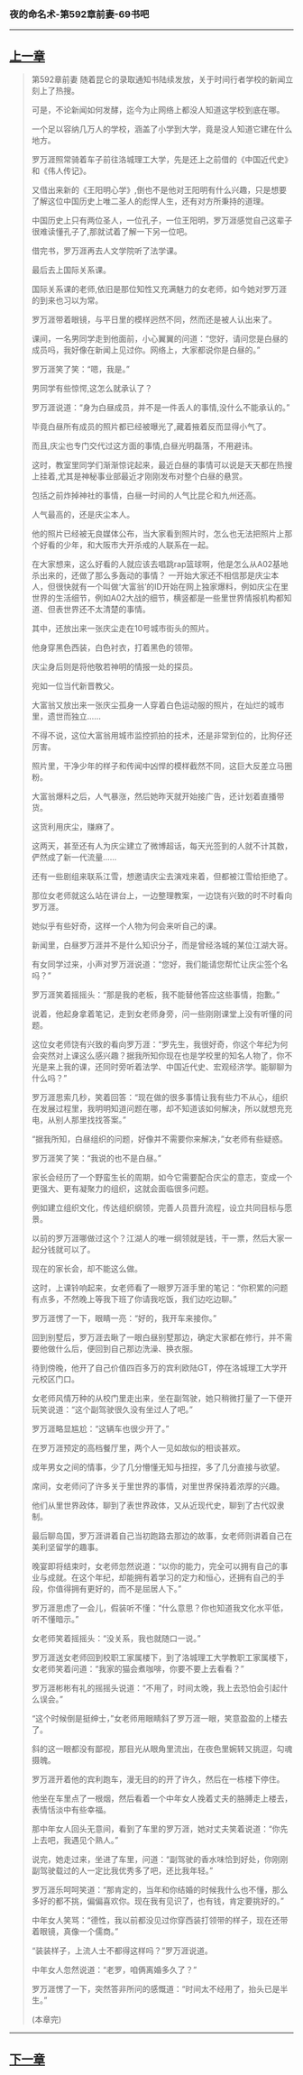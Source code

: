 ### 夜的命名术-第592章前妻-69书吧

--------
[上一章](./e665744a23d2b24357eedca2457e9bf0.md)
--------


>
>
>
>第592章前妻
>随着昆仑的录取通知书陆续发放，关于时间行者学校的新闻立刻上了热搜。
>
>可是，不论新闻如何发酵，迄今为止网络上都没人知道这学校到底在哪。
>
>一个足以容纳几万人的学校，涵盖了小学到大学，竟是没人知道它建在什么地方。
>
>罗万涯照常骑着车子前往洛城理工大学，先是还上之前借的《中国近代史》和《伟人传记》。
>
>又借出来新的《王阳明心学》,倒也不是他对王阳明有什么兴趣，只是想要了解这位中国历史上唯二圣人的彪悍人生，还有对方所秉持的道理。
>
>中国历史上只有两位圣人，一位孔子，一位王阳明，罗万涯感觉自己这辈子很难读懂孔子了,那就试着了解一下另一位吧。
>
>借完书，罗万涯再去人文学院听了法学课。
>
>最后去上国际关系课。
>
>国际关系课的老师,依旧是那位知性又充满魅力的女老师，如今她对罗万涯的到来也习以为常。
>
>罗万涯带着眼镜，与平日里的模样迥然不同，然而还是被人认出来了。
>
>课间，一名男同学走到他面前，小心翼翼的问道：“您好，请问您是白昼的成员吗，我好像在新闻上见过你。网络上，大家都说你是白昼的。”
>
>罗万涯笑了笑：“嗯，我是。”
>
>男同学有些惊愕,这怎么就承认了？
>
>罗万涯说道：“身为白昼成员，并不是一件丢人的事情,没什么不能承认的。”
>
>毕竟白昼所有成员的照片都已经被曝光了,藏着掖着反而显得小气了。
>
>而且,庆尘也专门交代过这方面的事情,白昼光明磊落，不用避讳。
>
>这时，教室里同学们渐渐惊诧起来，最近白昼的事情可以说是天天都在热搜上挂着,尤其是神秘事业部最近才刚刚发布对整个白昼的悬赏。
>
>包括之前炸掉神社的事情，白昼一时间的人气比昆仑和九州还高。
>
>人气最高的，还是庆尘本人。
>
>他的照片已经被无良媒体公布，当大家看到照片时，怎么也无法把照片上那个好看的少年，和大阪市大开杀戒的人联系在一起。
>
>在大家想来，这么好看的人就应该去唱跳rap篮球啊，他是怎么从A02基地杀出来的，还做了那么多轰动的事情？
>一开始大家还不相信那是庆尘本人，但很快就有一个叫做‘大富翁’的ID开始在网上独家爆料，例如庆尘在里世界的生活细节，例如A02大战的细节，横竖都是一些里世界情报机构都知道、但表世界还不太清楚的事情。
>
>其中，还放出来一张庆尘走在10号城市街头的照片。
>
>他身穿黑色西装，白色衬衣，打着黑色的领带。
>
>庆尘身后则是将他敬若神明的情报一处的探员。
>
>宛如一位当代新晋教父。
>
>大富翁又放出来一张庆尘孤身一人穿着白色运动服的照片，在灿烂的城市里，遗世而独立……
>
>不得不说，这位大富翁用城市监控抓拍的技术，还是非常到位的，比狗仔还厉害。
>
>照片里，干净少年的样子和传闻中凶悍的模样截然不同，这巨大反差立马圈粉。
>
>大富翁爆料之后，人气暴涨，然后她昨天就开始接广告，还计划着直播带货。
>
>这货利用庆尘，赚麻了。
>
>这两天，甚至还有人为庆尘建立了微博超话，每天光签到的人就不计其数，俨然成了新一代流量……
>
>还有一些剧组来联系江雪，想邀请庆尘去演戏来着，但都被江雪给拒绝了。
>
>那位女老师就这么站在讲台上，一边整理教案，一边饶有兴致的时不时看向罗万涯。
>
>她似乎有些好奇，这样一个人物为何会来听自己的课。
>
>新闻里，白昼罗万涯并不是什么知识分子，而是曾经洛城的某位江湖大哥。
>
>有女同学过来，小声对罗万涯说道：“您好，我们能请您帮忙让庆尘签个名吗？”
>
>罗万涯笑着摇摇头：“那是我的老板，我不能替他答应这些事情，抱歉。”
>
>说着，他起身拿着笔记，走到女老师身旁，问一些刚刚课堂上没有听懂的问题。
>
>这位女老师饶有兴致的看向罗万涯：“罗先生，我很好奇，你这个年纪为何会突然对上课这么感兴趣？据我所知你现在也是学校里的知名人物了，你不光是来上我的课，还同时旁听着法学、中国近代史、宏观经济学。能聊聊为什么吗？”
>
>罗万涯思索几秒，笑着回答：“现在做的很多事情让我有些力不从心，组织在发展过程里，我明明知道问题在哪，却不知道该如何解决，所以就想充充电，从别人那里找找答案。”
>
>“据我所知，白昼组织的问题，好像并不需要你来解决，”女老师有些疑惑。
>
>罗万涯笑了笑：“我说的也不是白昼。”
>
>家长会经历了一个野蛮生长的周期，如今它需要配合庆尘的意志，变成一个更强大、更有凝聚力的组织，这就会面临很多问题。
>
>例如建立组织文化，传达组织纲领，完善人员晋升流程，设立共同目标与愿景。
>
>以前的罗万涯哪做过这个？江湖人的唯一纲领就是钱，干一票，然后大家一起分钱就可以了。
>
>现在的家长会，却不能这么做。
>
>这时，上课铃响起来，女老师看了一眼罗万涯手里的笔记：“你积累的问题有点多，不然晚上等我下班了你请我吃饭，我们边吃边聊。”
>
>罗万涯愣了一下，眼睛一亮：“好的，我开车来接你。”
>
>回到别墅后，罗万涯去瞅了一眼白昼别墅那边，确定大家都在修行，并不需要他做什么后，便回到自己那边洗澡、换衣服。
>
>待到傍晚，他开了自己价值四百多万的宾利欧陆GT，停在洛城理工大学开元校区门口。
>
>女老师风情万种的从校门里走出来，坐在副驾驶，她只稍微打量了一下便开玩笑说道：“这个副驾驶很久没有坐过人了吧。”
>
>罗万涯略显尴尬：“这辆车也很少开了。”
>
>在罗万涯预定的高档餐厅里，两个人一见如故似的相谈甚欢。
>
>成年男女之间的情事，少了几分懵懂无知与扭捏，多了几分直接与欲望。
>
>席间，女老师问了许多关于里世界的事情，对里世界保持着浓厚的兴趣。
>
>他们从里世界政体，聊到了表世界政体，又从近现代史，聊到了古代奴隶制。
>
>最后聊岛国，罗万涯讲着自己当初跑路去那边的故事，女老师则讲着自己在美利坚留学的趣事。
>
>晚宴即将结束时，女老师忽然说道：“以你的能力，完全可以拥有自己的事业与成就。在这个年纪，却能拥有着学习的定力和恒心，还拥有自己的手段，你值得拥有更好的，而不是屈居人下。”
>
>罗万涯思虑了一会儿，假装听不懂：“什么意思？你也知道我文化水平低，听不懂暗示。”
>
>女老师笑着摇摇头：“没关系，我也就随口一说。”
>
>罗万涯送女老师回到校职工家属楼下，到了洛城理工大学教职工家属楼下，女老师笑着问道：“我家的猫会煮咖啡，你要不要上去看看？”
>
>罗万涯彬彬有礼的摇摇头说道：“不用了，时间太晚，我上去恐怕会引起什么误会。”
>
>“这个时候倒是挺绅士，”女老师用眼睛斜了罗万涯一眼，笑意盈盈的上楼去了。
>
>斜的这一眼都没有鄙视，那目光从眼角里流出，在夜色里婉转又挑逗，勾魂摄魄。
>
>罗万涯开着他的宾利跑车，漫无目的的开了许久，然后在一栋楼下停住。
>
>他坐在车里点了一根烟，然后看着一个中年女人挽着丈夫的胳膊走上楼去，表情恬淡中有些幸福。
>
>那中年女人回头无意间，看到了车里的罗万涯，她对丈夫笑着说道：“你先上去吧，我遇见个熟人。”
>
>说完，她走过来，坐进了车里，问道：“副驾驶的香水味恰到好处，你刚刚副驾驶载过的人一定比我优秀多了吧，还比我年轻。”
>
>罗万涯乐呵呵笑道：“那肯定的，当年和你结婚的时候我什么也不懂，那么多好的都不挑，偏偏喜欢你。现在我有见识了，也有钱，肯定要挑好的。”
>
>中年女人笑骂：“德性，我以前都没见过你穿西装打领带的样子，现在还带着眼镜，真像一个儒商。”
>
>“装装样子，上流人士不都得这样吗？”罗万涯说道。
>
>中年女人忽然说道：“老罗，咱俩离婚多久了？”
>
>罗万涯愣了一下，突然答非所问的感慨道：“时间太不经用了，抬头已是半生。”
>
>(本章完)
>
>

--------
[下一章](./05604c3c99b696690fa97339c806ac00.md)
--------
